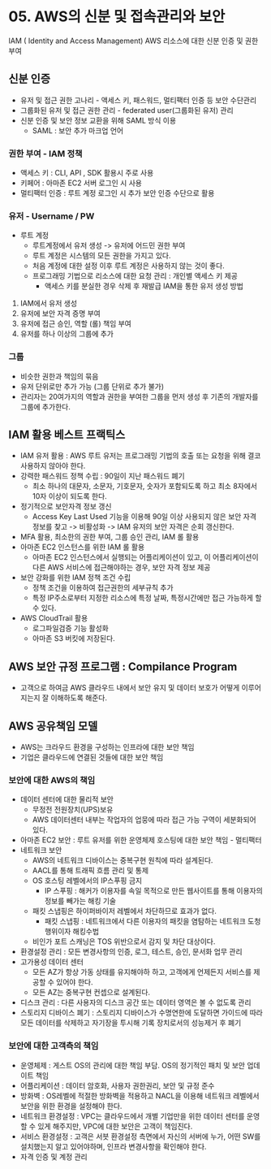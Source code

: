 # 05. AWS의 신분 및 접속관리와 보안
IAM ( Identity and Access Management)
AWS 리소스에 대한 신분 인증 및 권한 부여

## 신분 인증
- 유저 및 접근 권한 고나리 - 액세스 키, 패스워드, 멀티팩터 인증 등 보안 수단관리
- 그룹화된 유저 및 접근 권한 관리 - federated user(그룹화된 유저) 관리
- 신분 인증 및 보안 정보 교환을 위해 SAML 방식 이용
	- SAML : 보안 추가 마크업 언어
### 권한 부여 - IAM 정책
- 액세스 키 : CLI, API , SDK 활용시 주로 사용
- 키페어 : 아마존 EC2 서버 로그인 시 사용
- 멀티팩터 인증 : 루트 계정 로그인 시 추가 보안 인증 수단으로 활용
### 유저 - Username / PW
- 루트 계정
	- 루트계정에서 유저 생성 -> 유저에 어드민 권한 부여
	- 루트 계정은 시스템의 모든 권한을 가지고 있다.
	- 처음 계정에 대한 설정 이후 루트 계정은 사용하지 않는 것이 좋다.
	- 프로그래밍 기법으로 리소스에 대한 요청 관리 : 개인별 액세스 키 제공
		- 액세스 키를 분실한 경우 삭제 후 재발급
IAM을 통한 유저 생성 방법
1. IAM에서 유저 생성
2. 유저에 보안 자격 증명 부여
3. 유저에 접근 승인, 역할 (롤) 책임 부여
4. 유저를 하나 이상의 그룹에 추가
### 그룹
- 비슷한 권한과 책임의 묶음
- 유저 단위로만 추가 가능 (그룹 단위로 추가 불가)
- 관리자는 20여가지의 역할과 권한을 부여한 그룹을 먼저 생성 후 기존의 개발자를 그룹에 추가한다.

## IAM 활용 베스트 프랙틱스
- IAM 유저 활용 : AWS 루트 유저는 프로그래밍 기법의 호출 또는 요청을 위해 결코 사용하지 않아야 한다.
- 강력한 패스워드 정책 수립 : 90일이 지난 패스워드 폐기
	- 최소 하나의 대문자, 소문자, 기호문자, 숫자가 포함되도록 하고 최소 8자에서 10자 이상이 되도록 한다.
- 정기적으로 보안자격 정보 갱신
	- Access Key Last Used 기능을 이용해 90일 이상 사용되지 않은 보안 자격 정보를 찾고 -> 비활성화 -> IAM 유저의 보안 자격은 순회 갱신한다.
- MFA 활용, 최소한의 권한 부여, 그룹 승인 관리, IAM 롤 활용
- 아마존 EC2 인스턴스를 위한 IAM 롤 활용
	- 아마존 EC2 인스턴스에서 실행되는 어플리케이션이 있고, 이 어플리케이션이 다른 AWS 서비스에 접근해야하는 경우, 보안 자격 정보 제공
- 보안 강화를 위한 IAM 정책 조건 수립
	- 정책 조건을 이용하여 접근권한의 세부규칙 추가
	- 특정 IP주소로부터 지정한 리소스에 특정 날짜, 특정시간에만 접근 가능하게 할 수 있다.
- AWS CloudTrail 활용
	- 로그파일검증 기능 활성화
	- 아마존 S3 버킷에 저장된다.

## AWS 보안 규정 프로그램 : Compilance Program
- 고객으로 하여금 AWS 클라우드 내에서 보안 유지 및 데이터 보호가 어떻게 이루어지는지 잘 이해하도록 해준다.

## AWS 공유책임 모델
- AWS는 크라우드 환경을 구성하는 인프라에 대한 보안 책임
- 기업은 클라우드에 연결된 것들에 대한 보안 책임
### 보안에 대한 AWS의 책임
- 데이터 센터에 대한 물리적 보안
	- 무정전 전원장치(UPS)보유
	- AWS 데이터센터 내부는 작업자의 업뭉에 따라 접근 가능 구역이 세분화되어 있다.
- 아마존 EC2 보안 : 루트 유저를 위한 운영체제 호스팅에 대한 보안 책임 - 멀티팩터
- 네트워크 보안
	- AWS의 네트워크 디바이스는 중복구현 원칙에 따라 설계된다.
	- AACL를 통해 트래픽 흐름 관리 및 통제
	- OS 호스팅 레벨에서의 IP스푸핑 금지
		- IP 스푸핑 : 해커가 이용자를 속일 목적으로 만든 웹사이트를 통해 이용자의 정보를 빼가는 해킹 기술
	- 패킷 스냅핑은 하이퍼바이저 레벨에서 차단하므로 효과가 없다.
		- 패킷 스냅핑 : 네트워크에서 다른 이용자의 패킷을 염탐하는 네트워크 도청행위이자 해킹수법
	- 비인가 포트 스캐닝은 TOS 위반으로서 감지 및 차단 대상이다.
- 환경설정 관리 : 모든 변경사항의 인증, 로그, 테스트, 승인, 문서화 업무 관리
- 고가용성 데이터 센터
	- 모든 AZ가 항상 가동 상태를 유지해야하 하고, 고객에게 언제든지 서비스를 제공할 수 있어야 한다.
	- 모든 AZ는 중복구현 컨셉으로 설계된다.
- 디스크 관리 : 다른 사용자의 디스크 공간 또는 데이터 영역은 볼 수 없도록 관리
- 스토리지 디바이스 폐기 : 스토리지 디바이스가 수명연한에 도달하면 가이드에 따라 모든 데이터를 삭제하고 자기장을 투시해 기록 장치로서의 성능제거 후 폐기
### 보안에 대한 고객측의 책임
- 운영체제 : 게스트 OS의 관리에 대한 책임 부담. OS의 정기적인 패치 및 보안 업데이트 책임
- 어플리케이션 : 데이터 암호화, 사용자 권한권리, 보안 및 규정 준수
- 방화벽 : OS레벨에 적절한 방화벽을 적용하고 NACL을 이용해 네트워크 레벨에서 보안을 위한 환경을 설정해야 한다.
- 네트워크 환경설정 : VPC는 클라우드에서 개별 기업만을 위한 데이터 센터를 운영할 수 있게 해주지만, VPC에 대한 보안은 고객이 책임진다.
- 서비스 환경설정 : 고객은 서븟 환경설정 측면에서 자신의 서버에 누가, 어떤 SW를 설치했는지 알고 있어야하며, 인프라 변경사항을 확인해야 한다.
- 자격 인증 및 계정 관리


